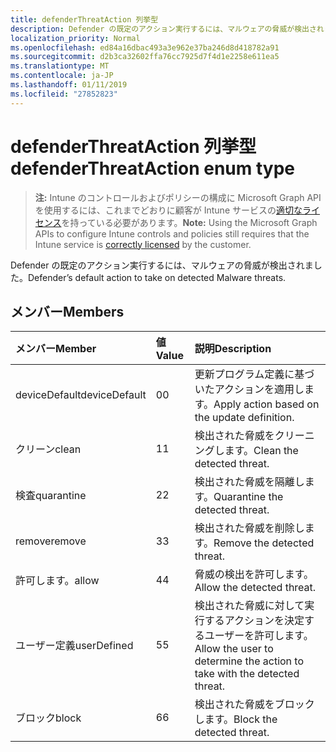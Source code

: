 ```yaml
---
title: defenderThreatAction 列挙型
description: Defender の既定のアクション実行するには、マルウェアの脅威が検出されました。
localization_priority: Normal
ms.openlocfilehash: ed84a16dbac493a3e962e37ba246d8d418782a91
ms.sourcegitcommit: d2b3ca32602ffa76cc7925d7f4d1e2258e611ea5
ms.translationtype: MT
ms.contentlocale: ja-JP
ms.lasthandoff: 01/11/2019
ms.locfileid: "27852823"
---
```

# <a name="defenderthreataction-enum-type"></a><span data-ttu-id="952ab-103">defenderThreatAction 列挙型</span><span class="sxs-lookup"><span data-stu-id="952ab-103">defenderThreatAction enum type</span></span>

> <span data-ttu-id="952ab-104">**注:** Intune のコントロールおよびポリシーの構成に Microsoft Graph API を使用するには、これまでどおりに顧客が Intune サービスの[適切なライセンス](https://go.microsoft.com/fwlink/?linkid=839381)を持っている必要があります。</span><span class="sxs-lookup"><span data-stu-id="952ab-104">**Note:** Using the Microsoft Graph APIs to configure Intune controls and policies still requires that the Intune service is [correctly licensed](https://go.microsoft.com/fwlink/?linkid=839381) by the customer.</span></span>

<span data-ttu-id="952ab-105">Defender の既定のアクション実行するには、マルウェアの脅威が検出されました。</span><span class="sxs-lookup"><span data-stu-id="952ab-105">Defender’s default action to take on detected Malware threats.</span></span>
## <a name="members"></a><span data-ttu-id="952ab-106">メンバー</span><span class="sxs-lookup"><span data-stu-id="952ab-106">Members</span></span>
|<span data-ttu-id="952ab-107">メンバー</span><span class="sxs-lookup"><span data-stu-id="952ab-107">Member</span></span>|<span data-ttu-id="952ab-108">値</span><span class="sxs-lookup"><span data-stu-id="952ab-108">Value</span></span>|<span data-ttu-id="952ab-109">説明</span><span class="sxs-lookup"><span data-stu-id="952ab-109">Description</span></span>|
|:---|:---|:---|
|<span data-ttu-id="952ab-110">deviceDefault</span><span class="sxs-lookup"><span data-stu-id="952ab-110">deviceDefault</span></span>|<span data-ttu-id="952ab-111">0</span><span class="sxs-lookup"><span data-stu-id="952ab-111">0</span></span>|<span data-ttu-id="952ab-112">更新プログラム定義に基づいたアクションを適用します。</span><span class="sxs-lookup"><span data-stu-id="952ab-112">Apply action based on the update definition.</span></span>|
|<span data-ttu-id="952ab-113">クリーン</span><span class="sxs-lookup"><span data-stu-id="952ab-113">clean</span></span>|<span data-ttu-id="952ab-114">1</span><span class="sxs-lookup"><span data-stu-id="952ab-114">1</span></span>|<span data-ttu-id="952ab-115">検出された脅威をクリーニングします。</span><span class="sxs-lookup"><span data-stu-id="952ab-115">Clean the detected threat.</span></span>|
|<span data-ttu-id="952ab-116">検査</span><span class="sxs-lookup"><span data-stu-id="952ab-116">quarantine</span></span>|<span data-ttu-id="952ab-117">2</span><span class="sxs-lookup"><span data-stu-id="952ab-117">2</span></span>|<span data-ttu-id="952ab-118">検出された脅威を隔離します。</span><span class="sxs-lookup"><span data-stu-id="952ab-118">Quarantine the detected threat.</span></span>|
|<span data-ttu-id="952ab-119">remove</span><span class="sxs-lookup"><span data-stu-id="952ab-119">remove</span></span>|<span data-ttu-id="952ab-120">3</span><span class="sxs-lookup"><span data-stu-id="952ab-120">3</span></span>|<span data-ttu-id="952ab-121">検出された脅威を削除します。</span><span class="sxs-lookup"><span data-stu-id="952ab-121">Remove the detected threat.</span></span>|
|<span data-ttu-id="952ab-122">許可します。</span><span class="sxs-lookup"><span data-stu-id="952ab-122">allow</span></span>|<span data-ttu-id="952ab-123">4</span><span class="sxs-lookup"><span data-stu-id="952ab-123">4</span></span>|<span data-ttu-id="952ab-124">脅威の検出を許可します。</span><span class="sxs-lookup"><span data-stu-id="952ab-124">Allow the detected threat.</span></span>|
|<span data-ttu-id="952ab-125">ユーザー定義</span><span class="sxs-lookup"><span data-stu-id="952ab-125">userDefined</span></span>|<span data-ttu-id="952ab-126">5</span><span class="sxs-lookup"><span data-stu-id="952ab-126">5</span></span>|<span data-ttu-id="952ab-127">検出された脅威に対して実行するアクションを決定するユーザーを許可します。</span><span class="sxs-lookup"><span data-stu-id="952ab-127">Allow the user to determine the action to take with the detected threat.</span></span>|
|<span data-ttu-id="952ab-128">ブロック</span><span class="sxs-lookup"><span data-stu-id="952ab-128">block</span></span>|<span data-ttu-id="952ab-129">6</span><span class="sxs-lookup"><span data-stu-id="952ab-129">6</span></span>|<span data-ttu-id="952ab-130">検出された脅威をブロックします。</span><span class="sxs-lookup"><span data-stu-id="952ab-130">Block the detected threat.</span></span>|



